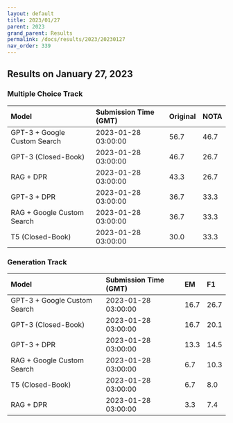 ```yaml
---
layout: default
title: 2023/01/27
parent: 2023
grand_parent: Results
permalink: /docs/results/2023/20230127
nav_order: 339
---
```


## Results on January 27, 2023

### Multiple Choice Track

| Model        | Submission Time (GMT) | Original | NOTA | 
|:-------------|:---------|:---------|:-----|
|GPT-3 + Google Custom Search|2023-01-28 03:00:00|56.7|46.7|
|GPT-3 (Closed-Book)|2023-01-28 03:00:00|46.7|26.7|
|RAG + DPR|2023-01-28 03:00:00|43.3|26.7|
|GPT-3 + DPR|2023-01-28 03:00:00|36.7|33.3|
|RAG + Google Custom Search|2023-01-28 03:00:00|36.7|33.3|
|T5 (Closed-Book)|2023-01-28 03:00:00|30.0|33.3|



### Generation Track

| Model        | Submission Time (GMT) | EM | F1 | 
|:-------------|:---------|:---------|:-----|
|GPT-3 + Google Custom Search|2023-01-28 03:00:00|16.7|26.7|
|GPT-3 (Closed-Book)|2023-01-28 03:00:00|16.7|20.1|
|GPT-3 + DPR|2023-01-28 03:00:00|13.3|14.5|
|RAG + Google Custom Search|2023-01-28 03:00:00|6.7|10.3|
|T5 (Closed-Book)|2023-01-28 03:00:00|6.7|8.0|
|RAG + DPR|2023-01-28 03:00:00|3.3|7.4|

